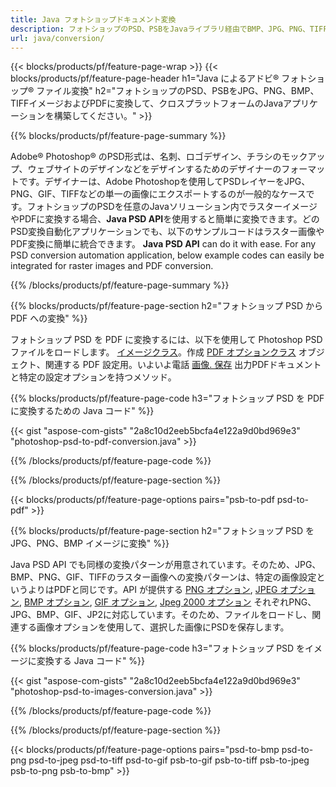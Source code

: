 ```yaml
---
title: Java フォトショップドキュメント変換
description: フォトショップのPSD、PSBをJavaライブラリ経由でBMP、JPG、PNG、TIFF、PDFなどの画像に変換します。
url: java/conversion/
---
```


{{< blocks/products/pf/feature-page-wrap >}}
{{< blocks/products/pf/feature-page-header h1="Java によるアドビ® フォトショップ® ファイル変換" h2="フォトショップのPSD、PSBをJPG、PNG、BMP、TIFFイメージおよびPDFに変換して、クロスプラットフォームのJavaアプリケーションを構築してください。" >}}

{{% blocks/products/pf/feature-page-summary %}}

Adobe® Photoshop® のPSD形式は、名刺、ロゴデザイン、チラシのモックアップ、ウェブサイトのデザインなどをデザインするためのデザイナーのフォーマットです。デザイナーは、Adobe Photoshopを使用してPSDレイヤーをJPG、PNG、GIF、TIFFなどの単一の画像にエクスポートするのが一般的なケースです。フォトショップのPSDを任意のJavaソリューション内でラスターイメージやPDFに変換する場合、**Java PSD API**を使用すると簡単に変換できます。どのPSD変換自動化アプリケーションでも、以下のサンプルコードはラスター画像やPDF変換に簡単に統合できます。 **Java PSD API** can do it with ease. For any PSD conversion automation application, below example codes can easily be integrated for raster images and PDF conversion.

{{% /blocks/products/pf/feature-page-summary %}}

{{% blocks/products/pf/feature-page-section h2="フォトショップ PSD から PDF への変換" %}}

フォトショップ PSD を PDF に変換するには、以下を使用して Photoshop PSD ファイルをロードします。 [イメージクラス](https://apireference.aspose.com/psd/java/com.aspose.psd/Image)。作成 [PDF オプションクラス](https://apireference.aspose.com/psd/java/com.aspose.psd.imageoptions/PdfOptions) オブジェクト、関連する PDF 設定用。いよいよ電話 [画像. 保存](https://apireference.aspose.com/psd/java/com.aspose.psd/Image#save-java.lang.String-com.aspose.psd.ImageOptionsBase-) 出力PDFドキュメントと特定の設定オプションを持つメソッド。

{{% blocks/products/pf/feature-page-code h3="フォトショップ PSD を PDF に変換するための Java コード" %}}

{{< gist "aspose-com-gists" "2a8c10d2eeb5bcfa4e122a9d0bd969e3" "photoshop-psd-to-pdf-conversion.java" >}}

{{% /blocks/products/pf/feature-page-code %}}

{{% /blocks/products/pf/feature-page-section %}}

{{< blocks/products/pf/feature-page-options pairs="psb-to-pdf psd-to-pdf" >}}

{{% blocks/products/pf/feature-page-section h2="フォトショップ PSD を JPG、PNG、BMP イメージに変換" %}}

Java PSD API でも同様の変換パターンが用意されています。そのため、JPG、BMP、PNG、GIF、TIFFのラスター画像への変換パターンは、特定の画像設定というよりはPDFと同じです。API が提供する [PNG オプション](https://apireference.aspose.com/psd/java/com.aspose.psd.imageoptions/PngOptions), [JPEG オプション](https://apireference.aspose.com/psd/java/com.aspose.psd.imageoptions/JpegOptions), [BMP オプション](https://apireference.aspose.com/psd/java/com.aspose.psd.imageoptions/BmpOptions), [GIF オプション](https://apireference.aspose.com/psd/java/com.aspose.psd.imageoptions/GifOptions), [Jpeg 2000 オプション](https://apireference.aspose.com/psd/java/com.aspose.psd.imageoptions/Jpeg2000Options) それぞれPNG、JPG、BMP、GIF、JP2に対応しています。そのため、ファイルをロードし、関連する画像オプションを使用して、選択した画像にPSDを保存します。

{{% blocks/products/pf/feature-page-code h3="フォトショップ PSD をイメージに変換する Java コード" %}}

{{< gist "aspose-com-gists" "2a8c10d2eeb5bcfa4e122a9d0bd969e3" "photoshop-psd-to-images-conversion.java" >}}

{{% /blocks/products/pf/feature-page-code %}}

{{% /blocks/products/pf/feature-page-section %}}

{{< blocks/products/pf/feature-page-options pairs="psd-to-bmp psd-to-png psd-to-jpeg psd-to-tiff psd-to-gif psb-to-gif psb-to-tiff psb-to-jpeg psb-to-png psb-to-bmp" >}}
